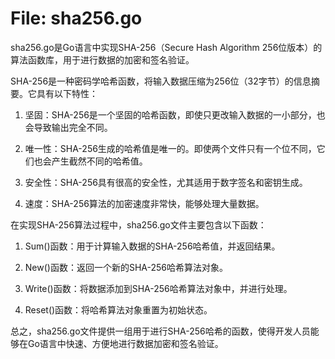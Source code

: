 # File: sha256.go

sha256.go是Go语言中实现SHA-256（Secure Hash Algorithm 256位版本）的算法函数库，用于进行数据的加密和签名验证。

SHA-256是一种密码学哈希函数，将输入数据压缩为256位（32字节）的信息摘要。它具有以下特性：

1. 坚固：SHA-256是一个坚固的哈希函数，即使只更改输入数据的一小部分，也会导致输出完全不同。

2. 唯一性：SHA-256生成的哈希值是唯一的。即使两个文件只有一个位不同，它们也会产生截然不同的哈希值。

3. 安全性：SHA-256具有很高的安全性，尤其适用于数字签名和密钥生成。

4. 速度：SHA-256算法的加密速度非常快，能够处理大量数据。

在实现SHA-256算法过程中，sha256.go文件主要包含以下函数：

1. Sum()函数：用于计算输入数据的SHA-256哈希值，并返回结果。

2. New()函数：返回一个新的SHA-256哈希算法对象。

3. Write()函数：将数据添加到SHA-256哈希算法对象中，并进行处理。

4. Reset()函数：将哈希算法对象重置为初始状态。

总之，sha256.go文件提供一组用于进行SHA-256哈希的函数，使得开发人员能够在Go语言中快速、方便地进行数据加密和签名验证。

